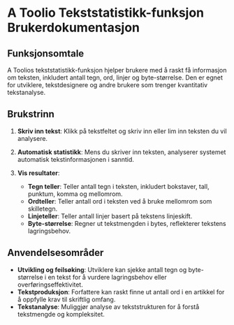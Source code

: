 # A Toolio Tekststatistikk-funksjon Brukerdokumentasjon

## Funksjonsomtale
A Toolios tekststatistikk-funksjon hjelper brukere med å raskt få informasjon om teksten, inkludert antall tegn, ord, linjer og byte-størrelse. Den er egnet for utviklere, tekstdesignere og andre brukere som trenger kvantitativ tekstanalyse.

## Brukstrinn

1. **Skriv inn tekst**: Klikk på tekstfeltet og skriv inn eller lim inn teksten du vil analysere.

2. **Automatisk statistikk**: Mens du skriver inn teksten, analyserer systemet automatisk tekstinformasjonen i sanntid.

3. **Vis resultater**:
   - **Tegn teller**: Teller antall tegn i teksten, inkludert bokstaver, tall, punktum, komma og mellomrom.
   - **Ordteller**: Teller antall ord i teksten ved å bruke mellomrom som skilletegn.
   - **Linjeteller**: Teller antall linjer basert på tekstens linjeskift.
   - **Byte-størrelse**: Regner ut tekstmengden i bytes, reflekterer tekstens lagringsbehov.

## Anvendelsesområder

- **Utvikling og feilsøking**: Utviklere kan sjekke antall tegn og byte-størrelse i en tekst for å vurdere lagringsbehov eller overføringseffektivitet.
- **Tekstproduksjon**: Forfattere kan raskt finne ut antall ord i en artikkel for å oppfylle krav til skriftlig omfang.
- **Tekstanalyse**: Muliggjør analyse av tekststrukturen for å forstå tekstmengde og kompleksitet.